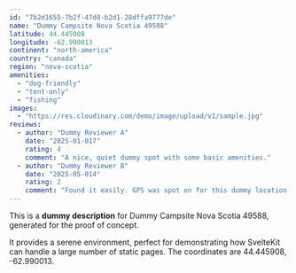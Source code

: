 ```yaml
---
id: "7b2d1655-7b2f-47d8-b2d1-28dffa9777de"
name: "Dummy Campsite Nova Scotia 49588"
latitude: 44.445908
longitude: -62.990013
continent: "north-america"
country: "canada"
region: "nova-scotia"
amenities:
  - "dog-friendly"
  - "tent-only"
  - "fishing"
images:
  - "https://res.cloudinary.com/demo/image/upload/v1/sample.jpg"
reviews:
  - author: "Dummy Reviewer A"
    date: "2025-01-017"
    rating: 4
    comment: "A nice, quiet dummy spot with some basic amenities."
  - author: "Dummy Reviewer B"
    date: "2025-05-014"
    rating: 2
    comment: "Found it easily. GPS was spot on for this dummy location."
---
```


This is a **dummy description** for Dummy Campsite Nova Scotia 49588, generated for the proof of concept.

It provides a serene environment, perfect for demonstrating how SvelteKit can handle a large number of static pages. The coordinates are 44.445908, -62.990013.
